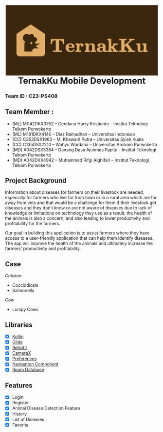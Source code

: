 <h1 align="center">
  <img align="center" src="Image/Logo_TernakKu_1.png"  width="500"></img>
<br>
TernakKu Mobile Development 
</h1>

### Team ID		: C23-PS408
## Team Member		: 
* (ML)	M042DKX3752 – Cendana Harry Kristianto – Institut Teknologi Telkom Purwokerto
* (ML)	M181DKX4140 – Diaz Ramadhan – Universitas Indonesia
* (CC)	C353DSX1960 – M. Khawaril Putra – Universitas Syiah Kuala
* (CC)	C135DSX2210 – Wahyu Wardana – Universitas Amikom Purwokerto
* (MD)	A042DSX3384 – Danang Dasa Ajunmas Rapita - Institut Teknologi Telkom Purwokerto
* (MD)  A042DKX4942 – Muhammad Rifgi Alghifari – Institut Teknologi Telkom Purwokerto

## Project Background
Information about diseases for farmers on their livestock are needed, especially for farmers who live far from town or in a rural area which are far away from vets and that would be a challenge for them if their livestock get diseases and they don’t know or are not aware of diseases due to lack of knowledge or limitations on technology they use as a result, the health of the animals is also a concern, and also leading to lower productivity and profitability for the farmers. 

Our goal in building this application is to assist farmers where they have access to a user-friendly application that can help them identify diseases. The app will improve the health of the animals and ultimately increase the farmers' productivity and profitability.

## Case
*Chicken*
* Cocciodiosis
* Salmonella

*Cow*
* Lumpy Cows

## Libraries
* [x] [Kotlin](https://kotlinlang.org/)
* [x] [Glide](https://github.com/bumptech/glide)
* [x] [Retrofit](https://square.github.io/retrofit/)
* [x] [CameraX](https://developer.android.com/training/camerax)
* [x] [Preferences](https://developer.android.com/reference/android/preference/Preference)
* [x] [Navigation Component](https://developer.android.com/guide/navigation/navigation-getting-started)
* [x] [Room Database](https://developer.android.com/training/data-storage/room)

## Features
* [x] Login
* [x] Register
* [x] Animal Disease Detection Feature
* [x] History
* [x] List of Diseases
* [x] Favorite
